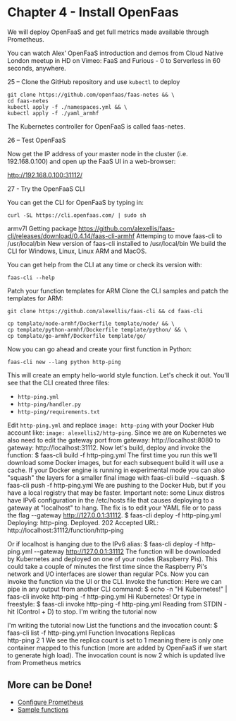 # Chapter 4 - Install OpenFaas

We will deploy OpenFaaS and get full metrics made available through Prometheus.

You can watch Alex’ OpenFaaS introduction and demos from Cloud Native London
meetup in HD on Vimeo: FaaS and Furious - 0 to Serverless in 60 seconds, anywhere.

25 – Clone the GitHub repository and use `kubectl` to deploy

```
git clone https://github.com/openfaas/faas-netes && \
cd faas-netes
kubectl apply -f ./namespaces.yml && \
kubectl apply -f ./yaml_armhf
```

The Kubernetes controller for OpenFaaS is called faas-netes.

26 – Test OpenFaaS

Now get the IP address of your master node in the cluster (i.e. 192.168.0.100)
and open up the FaaS UI in a web-browser:

http://192.168.0.100:31112/

27 - Try the OpenFaaS CLI

You can get the CLI for OpenFaaS by typing in:

`curl -SL https://cli.openfaas.com/ | sudo sh`

armv7l
Getting package https://github.com/alexellis/faas-cli/releases/download/0.4.14/faas-cli-armhf
Attemping to move faas-cli to /usr/local/bin
New version of faas-cli installed to /usr/local/bin
We build the CLI for Windows, Linux, Linux ARM and MacOS.

You can get help from the CLI at any time or check its version with:

```
faas-cli --help
```

Patch your function templates for ARM
Clone the CLI samples and patch the templates for ARM:

```
git clone https://github.com/alexellis/faas-cli && cd faas-cli
```

```
cp template/node-armhf/Dockerfile template/node/ && \
cp template/python-armhf/Dockerfile template/python/ && \
cp template/go-armhf/Dockerfile template/go/
```

Now you can go ahead and create your first function in Python:

```
faas-cli new --lang python http-ping
```

This will create an empty hello-world style function. Let's check it out.
You'll see that the CLI created three files:

* `http-ping.yml`
* `http-ping/handler.py`
* `http-ping/requirements.txt`

Edit `http-ping.yml` and replace `image: http-ping` with your Docker Hub account like: `image: alexellis2/http-ping`.
Since we are on Kubernetes we also need to edit the gateway port from gateway: http://localhost:8080 to gateway: http://localhost:31112.
Now let's build, deploy and invoke the function:
$ faas-cli build -f http-ping.yml
The first time you run this we'll download some Docker images, but for each subsequent build it will use a cache.
If your Docker engine is running in experimental mode you can also "squash" the layers for a smaller final image with faas-cli build --squash.
$ faas-cli push -f http-ping.yml
We are pushing to the Docker Hub, but if you have a local registry that may be faster.
Important note: some Linux distros have IPv6 configuration in the /etc/hosts file that causes deploying to a gateway at "localhost" to hang. The fix is to edit your YAML file or to pass the flag --gateway http://127.0.0.1:31112.
$ faas-cli deploy -f http-ping.yml
Deploying: http-ping.
Deployed.
202 Accepted
URL: http://localhost:31112/function/http-ping

Or if localhost is hanging due to the IPv6 alias:
$ faas-cli deploy -f http-ping.yml --gateway http://127.0.0.1:31112
The function will be downloaded by Kubernetes and deployed on one of your nodes (Raspberry Pis).
This could take a couple of minutes the first time since the Raspberry Pi's network and I/O interfaces are slower than regular PCs.
Now you can invoke the function via the UI or the CLI.
Invoke the function:
Here we can pipe in any output from another CLI command:
$ echo -n "Hi Kubernetes!" | faas-cli invoke http-ping -f http-ping.yml
Hi Kubernetes!
Or type in freestyle:
$ faas-cli invoke http-ping -f http-ping.yml
Reading from STDIN - hit (Control + D) to stop.
I'm writing the tutorial now

I'm writing the tutorial now
List the functions and the invocation count:
$ faas-cli list -f http-ping.yml
Function                        Invocations     Replicas   
http-ping                       2               1
We see the replica count is set to 1 meaning there is only one container mapped to this function (more are added by OpenFaaS if we start to generate high load).
The invocation count is now 2 which is updated live from Prometheus metrics

## More can be Done!

* [Configure Prometheus](https://blog.alexellis.io/prometheus-nodeexporter-rpi/)
* [Sample functions](https://github.com/openfaas/faas/tree/master/sample-functions)
